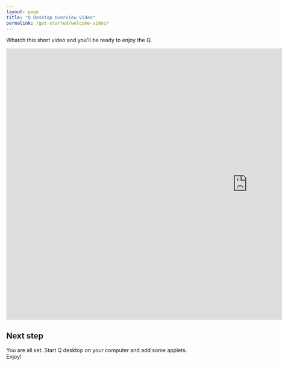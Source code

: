 ```yaml
---
layout: page
title: "Q Desktop Overview Video"
permalink: /get-started/welcome-video/
---
```


Whatch this short video and you'll be ready to enjoy the Q.

<div class="embed-container">
<iframe width="1280" height="720" src="https://www.youtube.com/embed/Zxmikxbsro8" frameborder="0" allow="autoplay; encrypted-media" allowfullscreen></iframe>
</div>

## Next step

You are all set. Start Q desktop on your computer and add some applets. Enjoy!
